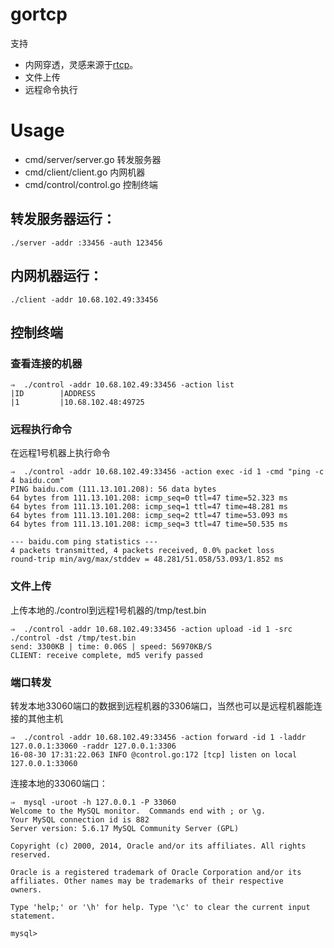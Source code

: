 # gortcp

支持

* 内网穿透，灵感来源于[rtcp](https://github.com/knownsec/rtcp)。
* 文件上传
* 远程命令执行

# Usage

* cmd/server/server.go  转发服务器
* cmd/client/client.go  内网机器
* cmd/control/control.go 控制终端



## 转发服务器运行：

`./server -addr :33456 -auth 123456`

## 内网机器运行：

`./client -addr 10.68.102.49:33456`

## 控制终端

### 查看连接的机器

```
⇒  ./control -addr 10.68.102.49:33456 -action list
|ID        |ADDRESS
|1         |10.68.102.48:49725
```

### 远程执行命令
在远程1号机器上执行命令    
```
⇒  ./control -addr 10.68.102.49:33456 -action exec -id 1 -cmd "ping -c 4 baidu.com"
PING baidu.com (111.13.101.208): 56 data bytes
64 bytes from 111.13.101.208: icmp_seq=0 ttl=47 time=52.323 ms
64 bytes from 111.13.101.208: icmp_seq=1 ttl=47 time=48.281 ms
64 bytes from 111.13.101.208: icmp_seq=2 ttl=47 time=53.093 ms
64 bytes from 111.13.101.208: icmp_seq=3 ttl=47 time=50.535 ms

--- baidu.com ping statistics ---
4 packets transmitted, 4 packets received, 0.0% packet loss
round-trip min/avg/max/stddev = 48.281/51.058/53.093/1.852 ms
```

### 文件上传
上传本地的./control到远程1号机器的/tmp/test.bin   
```
⇒  ./control -addr 10.68.102.49:33456 -action upload -id 1 -src ./control -dst /tmp/test.bin
send: 3300KB | time: 0.06S | speed: 56970KB/S
CLIENT: receive complete, md5 verify passed
```

### 端口转发
转发本地33060端口的数据到远程机器的3306端口，当然也可以是远程机器能连接的其他主机    
```
⇒  ./control -addr 10.68.102.49:33456 -action forward -id 1 -laddr 127.0.0.1:33060 -raddr 127.0.0.1:3306
16-08-30 17:31:22.063 INFO @control.go:172 [tcp] listen on local 127.0.0.1:33060
```
连接本地的33060端口：   
```
⇒  mysql -uroot -h 127.0.0.1 -P 33060
Welcome to the MySQL monitor.  Commands end with ; or \g.
Your MySQL connection id is 882
Server version: 5.6.17 MySQL Community Server (GPL)

Copyright (c) 2000, 2014, Oracle and/or its affiliates. All rights reserved.

Oracle is a registered trademark of Oracle Corporation and/or its
affiliates. Other names may be trademarks of their respective
owners.

Type 'help;' or '\h' for help. Type '\c' to clear the current input statement.

mysql>
```

